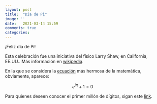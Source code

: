 ```yaml
---
layout: post
title:  "Día de Pi"
image: ''
date:   2021-03-14 15:59
comments: true
categories: 
---
```


¡Feliz día de Pi!

Esta celebración fue una iniciativa del físico Larry Shaw, en California, EE.UU.. Más información en
[wikipedia](https://en.wikipedia.org/wiki/Pi_Day).

En la que se considera la [ecuación](https://www.livescience.com/51399-eulers-identity.html) más hermosa de la matemática,
obviamente, aparece: 

$$ e^{j\pi} + 1 = 0 $$

Para quienes deseen conocer el primer millón de dígitos, sigan este [link](https://www.piday.org/million/).
